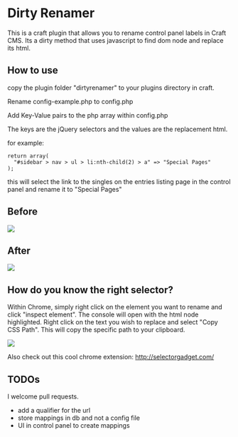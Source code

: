 # Dirty Renamer

This is a craft plugin that allows you to rename control panel labels in Craft
CMS. Its a dirty method that uses javascript to find dom node and replace its
html.


## How to use

copy the plugin folder "dirtyrenamer" to your plugins directory in craft.

Rename config-example.php to config.php

Add Key-Value pairs to the php array within config.php

The keys are the jQuery selectors and the values are the replacement html.

for example:

```
return array(
  "#sidebar > nav > ul > li:nth-child(2) > a" => "Special Pages"
);
```
this will select the link to the singles on the entries listing page in the control panel and rename 
it to "Special Pages"

## Before
![](http://dl.dropboxusercontent.com/s/jab3gulaj23eelk/2014-05-29%20at%205.14%20pm.png)

## After
![](http://dl.dropboxusercontent.com/s/d0st324idroomp0/2014-05-29%20at%205.17%20pm.png)

## How do you know the right selector?

Within Chrome, simply right click on the element you want to rename and click 
"inspect element". The console will open with the html node highlighted. Right
click on the text you wish to replace and select "Copy CSS Path". This will copy the 
specific path to your clipboard.

![](http://dl.dropboxusercontent.com/s/zajs72muxi5q1jy/2014-05-29%20at%205.08%20pm.png)

Also check out this cool chrome extension:
http://selectorgadget.com/

## TODOs

I welcome pull requests.

* add a qualifier for the url
* store mappings in db and not a config file
* UI in control panel to create mappings
